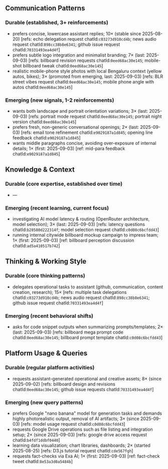 ## Communication Patterns
### Durable (established, 3+ reinforcements)
- prefers concise, lowercase assistant replies; 10× (stable since 2025-08-20) [refs: echo delegation request chatId:`c03273d910cd4b`; news audio request chatId:`898cc38b8e6341`; github issue request chatId:`70331493ea4d4f`]
- prefers subtle logo integration and minimalist branding; 7× (last: 2025-09-03) [refs: billboard revision requests chatId:`0eed68ac30e145`; mobile-shot billboard tweak chatId:`0eed68ac30e145`]
- realistic mobile-phone style photos with local Bengaluru context (yellow autos, bikes); 3× (promoted from emerging, last: 2025-09-03) [refs: BLR street vibes request chatId:`0eed68ac30e145`; mobile phone angle with autos chatId:`0eed68ac30e145`]

### Emerging (new signals, 1-2 reinforcements)
- wants both landscape and portrait orientation variations; 3× (last: 2025-09-03) [refs: portrait mode request chatId:`0eed68ac30e145`; portrait night version chatId:`0eed68ac30e145`]
- prefers fresh, non-generic conversational openings; 2× (last: 2025-09-03) [refs: email tone refinement chatId:`e9029187a1d845`; opening line feedback chatId:`e9029187a1d845`]
- wants middle paragraphs concise, avoiding over-exposure of internal details; 1× (first: 2025-09-03) [ref: mid-para feedback chatId:`e9029187a1d845`]

## Knowledge & Context
### Durable (core expertise, established over time)
- —

### Emerging (recent learning, current focus)
- investigating AI model latency & routing (OpenRouter architecture, model selection); 3× (last: 2025-09-03) [refs: latency questions chatId:`b28580d222314f`; model selection request chatId:`c0d08c6bcfdd43`]
- running internal citywide billboard mockup campaign to impress team; 1× (first: 2025-09-03) [ref: billboard perception discussion chatId:`ad5a410517b742`]

## Thinking & Working Style
### Durable (core thinking patterns)
- delegates operational tasks to assistant (github, communication, content creation, research); 15× [refs: multiple task delegations chatId:`c03273d910cd4b`; news audio request chatId:`898cc38b8e6341`; github issue request chatId:`70331493ea4d4f`]

### Emerging (recent behavioral shifts)
- asks for code snippet outputs when summarizing prompts/templates; 2× (last: 2025-09-03) [refs: billboard mega prompt code chatId:`0eed68ac30e145`; billboard prompt template chatId:`c0d08c6bcfdd43`]

## Platform Usage & Queries
### Durable (regular platform activities)
- requests assistant-generated operational and creative assets; 8× (since 2025-09-02) [refs: billboard design and revisions chatId:`0eed68ac30e145`; github issue requests chatId:`70331493ea4d4f`]

### Emerging (new query patterns)
- prefers Google "nano banana" model for generation tasks and demands highly photorealistic output, removal of AI artifacts; 3× (since 2025-09-03) [refs: model usage request chatId:`c0d08c6bcfdd43`]
- requests Google Drive operations such as file listing and integration setup; 2× (since 2025-09-03) [refs: google drive access request chatId:`b4fdf1ddbf0440`]
- learning data visualization; chart libraries, dashboards; 2× (started 2025-08-25) [refs: D3.js tutorial request chatId:`cde567fgh`]
- requests fact-checks via Exa AI; 1× (first: 2025-09-03) [ref: fact-check tweet chatId:`8e53a3d0a5484b`]
